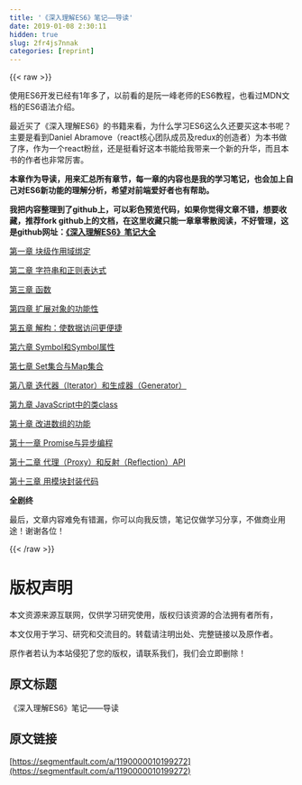 ```yaml
---
title: '《深入理解ES6》笔记——导读' 
date: 2019-01-08 2:30:11
hidden: true
slug: 2fr4js7nnak
categories: [reprint]
---
```


{{< raw >}}

                    
<p>使用ES6开发已经有1年多了，以前看的是阮一峰老师的ES6教程，也看过MDN文档的ES6语法介绍。</p>
<p>最近买了《深入理解ES6》的书籍来看，为什么学习ES6这么久还要买这本书呢？主要是看到Daniel Abramove（react核心团队成员及redux的创造者）为本书做了序，作为一个react粉丝，还是挺看好这本书能给我带来一个新的升华，而且本书的作者也非常厉害。</p>
<p><strong>本章作为导读，用来汇总所有章节，每一章的内容也是我的学习笔记，也会加上自己对ES6新功能的理解分析，希望对前端爱好者也有帮助。</strong></p>
<p><strong>我把内容整理到了github上，可以彩色预览代码，如果你觉得文章不错，想要收藏，推荐fork github上的文档，在这里收藏只能一章章零散阅读，不好管理，这是github网址：<a href="https://github.com/hyy1115/ES6-learning" rel="nofollow noreferrer" target="_blank">《深入理解ES6》笔记大全</a></strong></p>
<p><a href="https://segmentfault.com/a/1190000010200467">第一章 块级作用域绑定</a></p>
<p><a href="https://segmentfault.com/a/1190000010203454" target="_blank">第二章 字符串和正则表达式</a></p>
<p><a href="https://segmentfault.com/a/1190000010211813">第三章 函数</a></p>
<p><a href="https://segmentfault.com/a/1190000010221539" target="_blank">第四章 扩展对象的功能性</a></p>
<p><a href="https://segmentfault.com/a/1190000010227649">第五章 解构：使数据访问更便捷</a></p>
<p><a href="https://segmentfault.com/a/1190000010245693" target="_blank">第六章 Symbol和Symbol属性</a></p>
<p><a href="https://segmentfault.com/a/1190000010311301">第七章 Set集合与Map集合</a></p>
<p><a href="https://segmentfault.com/a/1190000010349873" target="_blank">第八章 迭代器（Iterator）和生成器（Generator）</a></p>
<p><a href="https://segmentfault.com/a/1190000010403659">第九章 JavaScript中的类class</a></p>
<p><a href="https://segmentfault.com/a/1190000010416845" target="_blank">第十章 改进数组的功能</a></p>
<p><a href="https://segmentfault.com/a/1190000010444236">第十一章 Promise与异步编程</a></p>
<p><a href="https://segmentfault.com/a/1190000010471230" target="_blank">第十二章 代理（Proxy）和反射（Reflection）API</a></p>
<p><a href="https://segmentfault.com/a/1190000010454788">第十三章 用模块封装代码</a></p>
<p><strong>全剧终</strong></p>
<p>最后，文章内容难免有错漏，你可以向我反馈，笔记仅做学习分享，不做商业用途！谢谢各位！</p>

                
{{< /raw >}}

# 版权声明
本文资源来源互联网，仅供学习研究使用，版权归该资源的合法拥有者所有，

本文仅用于学习、研究和交流目的。转载请注明出处、完整链接以及原作者。

原作者若认为本站侵犯了您的版权，请联系我们，我们会立即删除！

## 原文标题
《深入理解ES6》笔记——导读

## 原文链接
[https://segmentfault.com/a/1190000010199272](https://segmentfault.com/a/1190000010199272)

